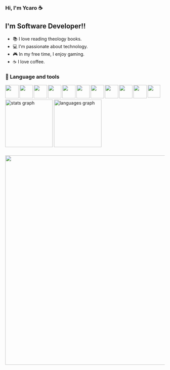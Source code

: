 ### Hi, I'm Ycaro ☕

## I'm Software Developer!!


- 📚 I love reading theology books.
- 💻 I'm passionate about technology.
- 🎮 In my free time, I enjoy gaming.
- ☕ I love coffee.

### 🧰 Language and tools 
<img align="left" width="42px" src="https://cdn.jsdelivr.net/gh/devicons/devicon@latest/icons/python/python-original.svg" />
<img align="left" width="42px" src="https://cdn.jsdelivr.net/gh/devicons/devicon@latest/icons/php/php-original.svg" />
<img align="left" width="42px" src="https://cdn.jsdelivr.net/gh/devicons/devicon@latest/icons/laravel/laravel-original.svg" />
<img align="left" width="42px" src="https://cdn.jsdelivr.net/gh/devicons/devicon@latest/icons/vuejs/vuejs-original.svg" />
<img align="left" width="42px" src="https://cdn.jsdelivr.net/gh/devicons/devicon@latest/icons/javascript/javascript-original.svg" />
<img align="left" width="42px" src="https://cdn.jsdelivr.net/gh/devicons/devicon@latest/icons/react/react-original.svg" />
<img align="left" width="42px" src="https://cdn.jsdelivr.net/gh/devicons/devicon@latest/icons/nodejs/nodejs-plain-wordmark.svg" />
<img align="left" width="42px" src="https://cdn.jsdelivr.net/gh/devicons/devicon@latest/icons/git/git-original.svg" />
<img align="left" width="42px" src="https://cdn.jsdelivr.net/gh/devicons/devicon@latest/icons/java/java-original.svg" />
<img align="left" width="42px" src="https://cdn.jsdelivr.net/gh/devicons/devicon@latest/icons/mysql/mysql-original.svg" />
<img align="left" width="40px" src="https://cdn.jsdelivr.net/gh/devicons/devicon@latest/icons/insomnia/insomnia-original.svg" />        
<br/>

##

<div align="left">
  <img src="https://github-readme-stats.vercel.app/api?username=ycaroarj&hide_title=false&hide_rank=false&show_icons=true&include_all_commits=true&count_private=true&disable_animations=false&theme=swift&locale=en&hide_border=false&order=1" height="150" alt="stats graph"  />
  <img src="https://github-readme-stats.vercel.app/api/top-langs?username=ycaroarj&locale=en&hide_title=false&layout=compact&card_width=320&langs_count=5&theme=swift&hide_border=false&order=2" height="150" alt="languages graph"  />
</div>

###

<img src="https://github.com/user-attachments/assets/c66dd216-d440-49fe-b5c2-eeb7a6fcc594" width="660" />
